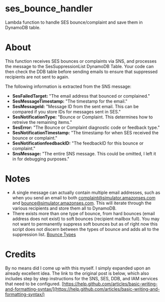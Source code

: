 # ses_bounce_handler
Lambda function to handle SES bounce/complaint and save them in DynamoDB table.

# About
This function receives SES bounces or complaints via SNS, and processes the message to the SesSuppressionList DynamoDB Table.
Your code can then check the DDB table before sending emails to ensure that suppressed recipients are not sent to again.

The following information is extracted from the SNS message:
* **SesFailedTarget:** "The email address that bounced or complained."
* **SesMessageTimestamp:** "The timestamp for the email."
* **SesMessageId:** "Message ID from the sent email. This can be compared if you store IDs for messages sent in SES."
* **SesNotificationType:** "Bounce or Complaint. This determines how to retreive the remaining items."
* **SesError:** "The Bounce or Complaint diagnostic code or feedback type."
* **SesNotificationTimestamp:** "The timestamp for when SES received the bounce or complaint."
* **SesNotificationfeedbackID:** "The feedbackID for this bounce or complaint."
* **SnsMessage:** "The entire SNS message. This could be omitted, I left it in for debugging purposes."

# Notes
* A single message can actually contain multiple email addresses, such as when you send an email to both 
complaint@simulator.amazonses.com and bounce@simulator.amazonses.com. This will iterate through the various
recipients and store them all to DynamoDB. 
* There exists more than one type of bounce, from hard bounces (email address does not exist) to soft bounces (recipient 
mailbox full). You may not want to permanently suppress soft bounces but as of right now this script does not discern 
between the types of bounce and adds all to the suppression list.
[Bounce Types](http://docs.aws.amazon.com/ses/latest/DeveloperGuide/notification-contents.html#bounce-types)

# Credits
By no means did I come  up with this myself. I simply expanded upon an already excellent idea. The link to the original post is 
below, which also includes step by step instructions for the SNS, SES, DDB, and IAM services that need to be configured.
[https://help.github.com/articles/basic-writing-and-formatting-syntax/](https://help.github.com/articles/basic-writing-and-formatting-syntax/)
